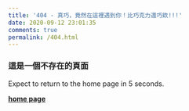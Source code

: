 ```yaml
---
title: '404 - 真巧，竟然在這裡遇到你！比巧克力還巧欸!!!'
date: 2020-09-12 23:01:35
comments: true
permalink: /404.html
---
```


<!-- markdownlint-disable MD039 MD033 -->

### 這是一個不存在的頁面

Expect to return to the home page in <span id="timeout">5</span> seconds.

**[home page](https://kzcdud.github.io/)** 

<script>
let countTime = 30;

function count() {
  
  document.getElementById('timeout').textContent = countTime;
  countTime -= 1;
  if(countTime === 0){
    location.href = 'https://kzcdud.github.io/';
  }
  setTimeout(() => {
    count();
  }, 1000);
}

count();
</script>